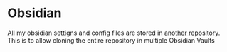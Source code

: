 # Obsidian

All my obsidian settigns and config files are stored in [another repository](https://github.com/AnweshGangula/Obsidian-Settings). This is to allow cloning the entire repository in multiple Obsidian Vaults